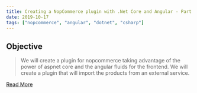 ```yaml
---
title: Creating a NopCommerce plugin with .Net Core and Angular - Part I
date: 2019-10-17
tags: ["nopcommerce", "angular", "dotnet", "csharp"]
---
```


## Objective

 > We will create a plugin for nopcommerce taking advantage of the power of aspnet core and the angular fluids for the frontend. We will create a plugin that will import the products from an external service.
 
 <a href="https://dev.to/diogenespolanco/creating-a-nopcommerce-plugin-with-net-core-and-angular-part-i-b8h"> Read More </a>